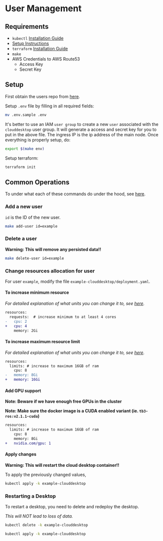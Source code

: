 # User Management

## Requirements

- `kubectl` [Installation Guide](https://kubernetes.io/docs/tasks/tools/)
- [Setup Instructions](cluster.md#setup)
- `terraform` [Installation Guide](https://www.terraform.io/downloads.html)
- `make`
- AWS Credentials to AWS Route53
    - Access Key
    - Secret Key

## Setup

First obtain the users repo from [here](https://github.com/campusrover/clouddesktop-k8s).

Setup `.env` file by filling in all required fields:

```bash
mv .env.sample .env
```

It's better to use an IAM `user group` to create a new `user` associated with the `clouddesktop` user group. It will generate a access and secret key for you to put in the above file. The ingress IP is the ip address of the main node. Once everything is properly setup, do:

```bash
export $(make env)
```

Setup terraform:

```bash
terraform init
```

## Common Operations

To under what each of these commands do under the hood, see [here](../lifecycle.md).

### Add a new user

`id` is the ID of the new user.

```bash
make add-user id=example
```

### Delete a user

**Warning: This will remove any persisted data!!**

```bash
make delete-user id=example
```

### Change resources allocation for user

For user `example`, modify the file `example-clouddesktop/deployment.yaml`.

#### To increase minimum resource

*For detailed explanation of what units you can change it to, see [here](https://kubernetes.io/docs/concepts/configuration/manage-resources-containers/).*

```diff
resources:
  requests:  # increase minimum to at least 4 cores
-   cpu: 2
+   cpu: 4
    memory: 2Gi
```

#### To increase maximum resource limit

*For detailed explanation of what units you can change it to, see [here](https://kubernetes.io/docs/concepts/configuration/manage-resources-containers/).*

```diff
resources:
  limits: # increase to maximum 16GB of ram
    cpu: 8
-   memory: 8Gi
+   memory: 16Gi
```

#### Add GPU support

**Note: Beware if we have enough free GPUs in the cluster**

**Note: Make sure the docker image is a CUDA enabled variant (ie. `tb3-ros:v2.1.1-cuda`)**

```diff
resources:
  limits: # increase to maximum 16GB of ram
    cpu: 8
    memory: 8Gi
+   nvidia.com/gpu: 1
```

#### Apply changes

**Warning: This will restart the cloud desktop container!!**

To apply the previously changed values,

```bash
kubectl apply -k example-clouddesktop
```

### Restarting a Desktop

To restart a desktop, you need to delete and redeploy the desktop.

*This will NOT lead to loss of data.*

```bash
kubectl delete -k example-clouddesktop

kubectl apply -k example-clouddesktop
```
